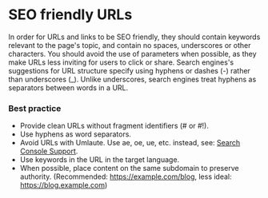 # SEO friendly URLs

In order for URLs and links to be SEO friendly, they should contain keywords relevant to the page's topic, and contain no spaces, underscores or other characters.
You should avoid the use of parameters when possible, as they make URLs less inviting for users to click or share.
Search engines's suggestions for URL structure specify using hyphens or dashes (-) rather than underscores (_).
Unlike underscores, search engines treat hyphens as separators between words in a URL.

### Best practice

* Provide clean URLs without fragment identifiers (# or #!).
* Use hyphens as word separators.
* Avoid URLs with Umlaute. Use ae, oe, ue, etc. instead, see: [Search Console Support](https://support.google.com/webmasters/forum/AAAA2Jdx3sUn_XASERbfzw/?hl=en&gpf=%23!msg%2Fwebmasters%2Fn_XASERbfzw%2FKt1fG7jKCQAJ&msgid=Kt1fG7jKCQAJ).
* Use keywords in the URL in the target language.
* When possible, place content on the same subdomain to preserve authority. (Recommended: <https://example.com/blog>, less ideal: <https://blog.example.com>)
